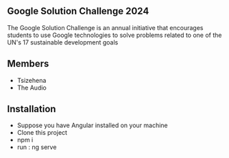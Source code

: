 
## Google Solution Challenge 2024
The Google Solution Challenge is an annual initiative that encourages students to use Google technologies to solve problems related to one of the UN's 17 sustainable development goals

## Members
- Tsizehena
- The Audio

## Installation
- Suppose you have Angular installed on your machine
- Clone this project
- npm i
- run : ng serve
